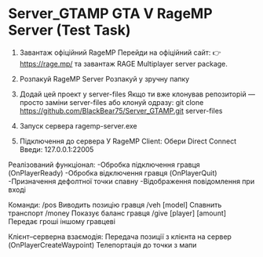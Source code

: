 # Server_GTAMP  GTA V RageMP Server (Test Task)
1. Завантаж офіційний RageMP
Перейди на офіційний сайт:
👉 https://rage.mp/
та завантаж RAGE Multiplayer server package.

2. Розпакуй RageMP Server
Розпакуй у зручну папку
3. Додай цей проект у server-files
Якщо ти вже клонував репозиторій — просто заміни server-files або клонуй одразу:
git clone https://github.com/BlackBear75/Server_GTAMP.git server-files

4. Запуск сервера
ragemp-server.exe

5. Підключення до сервера
У RageMP Client:
Обери Direct Connect
Введи:
127.0.0.1:22005
   
Реалізований функціонал:
-Обробка підключення гравця (OnPlayerReady)
-Обробка відключення гравця (OnPlayerQuit)
-Призначення дефолтної точки спавну
-Відображення повідомлення при вході

Команди:
/pos	Виводить позицію гравця
/veh [model]	Спавнить транспорт
/money	Показує баланс гравця
/give [player] [amount]	Передає гроші іншому гравцеві

Клієнт–серверна взаємодія:
Передача позиції з клієнта на сервер (OnPlayerCreateWaypoint)
Телепортація до точки з мапи
